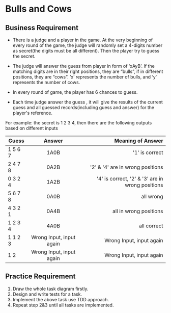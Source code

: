 # Bulls and Cows

## Business Requirement

- There is a judge and a player in the game.  At the very beginning of every round of the game, the judge will randomly set a 4-digits number as secret(the digits must be all different). Then the player try to guess the secret. 

- The judge will answer the guess from player in form of ‘xAyB’. If the matching digits are in their right positions, they are “bulls”, if in different positions, they are “cows”. ’x’ represents the number of bulls, and ‘y’ represents the number of cows.

- In every round of game, the player has 6 chances to guess. 

- Each time judge answer the guess , it will give the results of the current guess and all guessed records(including guess and answer) for the player's reference.

For example: the secret is 1 2 3 4, then there are the following outputs based on different inputs
 
| Guess | Answer| Meaning of Answer|
| ------------- |:-------------:| -----:|
|1 5 6 7| 1A0B| '1' is correct |
|2 4 7 8| 0A2B|'2' & '4' are in wrong positions|
|0 3 2 4|1A2B| '4' is correct, '2' & '3' are in wrong positions|
|5 6 7 8|0A0B|all wrong
|4 3 2 1|0A4B|all in wrong positions
|1 2 3 4|4A0B|all correct
|1 1 2 3|Wrong Input, input again | Wrong Input, input again
|1 2|Wrong Input, input again  |Wrong Input, input again

## Practice Requirement

1. Draw the whole task diagram firstly.
2. Design and write tests for a task.
3. Implement the above task use TDD approach.
4. Repeat step 2&3 until all tasks are implemented.